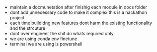 - maintain a docmunetation after finishig each module in docs folder
- dont add unnecessary code to make it complex this is a hackathon project
- each time buildidng new features dont harm the existing functionality and the strcuture
- dont over engineer the shit do whats required only 
- we are using conda env finetune
- terminal we are using is powershell